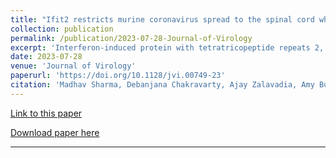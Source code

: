 ```yaml
---
title: "Ifit2 restricts murine coronavirus spread to the spinal cord white matter and its associated myelin pathology"
collection: publication
permalink: /publication/2023-07-28-Journal-of-Virology
excerpt: 'Interferon-induced protein with tetratricopeptide repeats 2, Ifit2, is critical in restricting neurotropic murine-β-coronavirus, RSA59 infection. RSA59 intracranial injection of Ifit2-deficient (-/-) compared to wild-type (WT) mice results in impaired acute microglial activation, reduced CX3CR1 expression, limited migration of peripheral lymphocytes into the brain, and impaired virus control followed by severe morbidity and mortality. While the protective role of Ifit2 is established for acute viral encephalitis, less is known about its influence during the chronic demyelinating phase of RSA59 infection. To understand this, RSA59 infected Ifit2-/- and Ifit2+/+ (WT) were observed for neuropathological outcomes at day 5 (acute phase) and 30 post-infection (chronic phase). Our study demonstrates that Ifit2 deficiency causes extensive RSA59 spread throughout the spinal cord gray and white matter, associated with impaired CD4+ T and CD8+ T cell infiltration. Further, the cervical lymph nodes of RSA59 infected Ifit2-/- mice showed reduced activation of CD4+ T cells and impaired IFNγ expression during acute encephalomyelitis. Interestingly, BBB integrity was better preserved in Ifit2-/- mice, as evidenced by tight junction protein Claudin-5 and adapter protein ZO-1 expression surrounding the meninges and blood vessels and decreased Texas red dye uptake, which may be responsible for reduced leukocyte infiltration. In contrast to sparse myelin loss in WT mice, the chronic disease phase in Ifit2-/- mice was associated with severe demyelination and persistent viral load, even at low inoculation doses. Overall, our study highlights that Ifit2 provides antiviral functions by promoting acute neuroinflammation and thereby aiding virus control and limiting severe chronic demyelination.'
date: 2023-07-28
venue: 'Journal of Virology'
paperurl: 'https://doi.org/10.1128/jvi.00749-23'
citation: 'Madhav Sharma, Debanjana Chakravarty, Ajay Zalavadia, Amy Burrows, Patricia Rayman, Nikhil Sharma, Lawrence C. Kenyon, Cornelia Bergmann, Ganes C. Sen, Jayasri Das Sarma. Ifit2 restricts murine coronavirus spread to the spinal cord white matter and its associated myelin pathology. Journal of Virology. e00749-23. doi:10.1128/jvi.00749-23'
---
```

[Link to this paper](https://doi.org/10.1128/jvi.00749-23)

[Download paper here](https://journals.asm.org/doi/pdf/10.1128/jvi.00749-23?download=true)

---